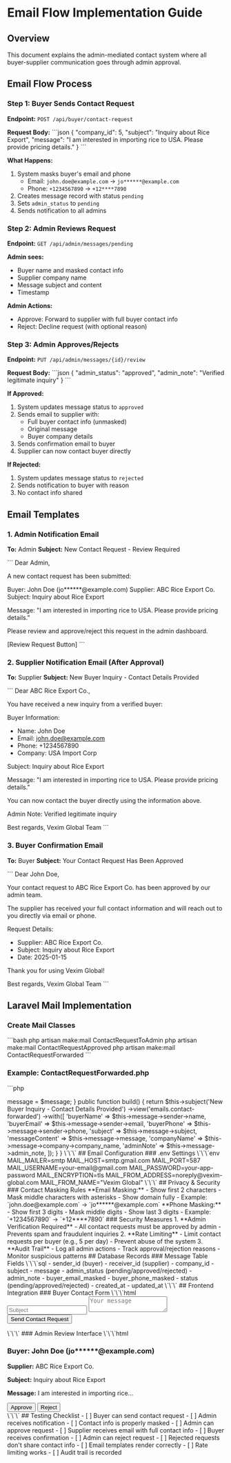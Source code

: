 # Email Flow Implementation Guide

## Overview
This document explains the admin-mediated contact system where all buyer-supplier communication goes through admin approval.

## Email Flow Process

### Step 1: Buyer Sends Contact Request

**Endpoint:** `POST /api/buyer/contact-request`

**Request Body:**
\`\`\`json
{
  "company_id": 5,
  "subject": "Inquiry about Rice Export",
  "message": "I am interested in importing rice to USA. Please provide pricing details."
}
\`\`\`

**What Happens:**
1. System masks buyer's email and phone
   - Email: `john.doe@example.com` → `jo******@example.com`
   - Phone: `+1234567890` → `+12****7890`
2. Creates message record with status `pending`
3. Sets `admin_status` to `pending`
4. Sends notification to all admins

### Step 2: Admin Reviews Request

**Endpoint:** `GET /api/admin/messages/pending`

**Admin sees:**
- Buyer name and masked contact info
- Supplier company name
- Message subject and content
- Timestamp

**Admin Actions:**
- Approve: Forward to supplier with full buyer contact info
- Reject: Decline request (with optional reason)

### Step 3: Admin Approves/Rejects

**Endpoint:** `PUT /api/admin/messages/{id}/review`

**Request Body:**
\`\`\`json
{
  "admin_status": "approved",
  "admin_note": "Verified legitimate inquiry"
}
\`\`\`

**If Approved:**
1. System updates message status to `approved`
2. Sends email to supplier with:
   - Full buyer contact info (unmasked)
   - Original message
   - Buyer company details
3. Sends confirmation email to buyer
4. Supplier can now contact buyer directly

**If Rejected:**
1. System updates message status to `rejected`
2. Sends notification to buyer with reason
3. No contact info shared

## Email Templates

### 1. Admin Notification Email

**To:** Admin
**Subject:** New Contact Request - Review Required

\`\`\`
Dear Admin,

A new contact request has been submitted:

Buyer: John Doe (jo******@example.com)
Supplier: ABC Rice Export Co.
Subject: Inquiry about Rice Export

Message:
"I am interested in importing rice to USA. Please provide pricing details."

Please review and approve/reject this request in the admin dashboard.

[Review Request Button]
\`\`\`

### 2. Supplier Notification Email (After Approval)

**To:** Supplier
**Subject:** New Buyer Inquiry - Contact Details Provided

\`\`\`
Dear ABC Rice Export Co.,

You have received a new inquiry from a verified buyer:

Buyer Information:
- Name: John Doe
- Email: john.doe@example.com
- Phone: +1234567890
- Company: USA Import Corp

Subject: Inquiry about Rice Export

Message:
"I am interested in importing rice to USA. Please provide pricing details."

You can now contact the buyer directly using the information above.

Admin Note: Verified legitimate inquiry

Best regards,
Vexim Global Team
\`\`\`

### 3. Buyer Confirmation Email

**To:** Buyer
**Subject:** Your Contact Request Has Been Approved

\`\`\`
Dear John Doe,

Your contact request to ABC Rice Export Co. has been approved by our admin team.

The supplier has received your full contact information and will reach out to you directly via email or phone.

Request Details:
- Supplier: ABC Rice Export Co.
- Subject: Inquiry about Rice Export
- Date: 2025-01-15

Thank you for using Vexim Global!

Best regards,
Vexim Global Team
\`\`\`

## Laravel Mail Implementation

### Create Mail Classes

\`\`\`bash
php artisan make:mail ContactRequestToAdmin
php artisan make:mail ContactRequestApproved
php artisan make:mail ContactRequestForwarded
\`\`\`

### Example: ContactRequestForwarded.php

\`\`\`php
<?php

namespace App\Mail;

use App\Models\Message;
use Illuminate\Bus\Queueable;
use Illuminate\Mail\Mailable;
use Illuminate\Queue\SerializesModels;

class ContactRequestForwarded extends Mailable
{
    use Queueable, SerializesModels;

    public $message;

    public function __construct(Message $message)
    {
        $this->message = $message;
    }

    public function build()
    {
        return $this->subject('New Buyer Inquiry - Contact Details Provided')
                    ->view('emails.contact-forwarded')
                    ->with([
                        'buyerName' => $this->message->sender->name,
                        'buyerEmail' => $this->message->sender->email,
                        'buyerPhone' => $this->message->sender->phone,
                        'subject' => $this->message->subject,
                        'messageContent' => $this->message->message,
                        'companyName' => $this->message->company->company_name,
                        'adminNote' => $this->message->admin_note,
                    ]);
    }
}
\`\`\`

## Email Configuration

### .env Settings

\`\`\`env
MAIL_MAILER=smtp
MAIL_HOST=smtp.gmail.com
MAIL_PORT=587
MAIL_USERNAME=your-email@gmail.com
MAIL_PASSWORD=your-app-password
MAIL_ENCRYPTION=tls
MAIL_FROM_ADDRESS=noreply@vexim-global.com
MAIL_FROM_NAME="Vexim Global"
\`\`\`

## Privacy & Security

### Contact Masking Rules

**Email Masking:**
- Show first 2 characters
- Mask middle characters with asterisks
- Show domain fully
- Example: `john.doe@example.com` → `jo******@example.com`

**Phone Masking:**
- Show first 3 digits
- Mask middle digits
- Show last 3 digits
- Example: `+1234567890` → `+12****7890`

### Security Measures

1. **Admin Verification Required**
   - All contact requests must be approved by admin
   - Prevents spam and fraudulent inquiries

2. **Rate Limiting**
   - Limit contact requests per buyer (e.g., 5 per day)
   - Prevent abuse of the system

3. **Audit Trail**
   - Log all admin actions
   - Track approval/rejection reasons
   - Monitor suspicious patterns

## Database Records

### Message Table Fields

\`\`\`sql
- sender_id (buyer)
- receiver_id (supplier)
- company_id
- subject
- message
- admin_status (pending/approved/rejected)
- admin_note
- buyer_email_masked
- buyer_phone_masked
- status (pending/approved/rejected)
- created_at
- updated_at
\`\`\`

## Frontend Integration

### Buyer Contact Form

\`\`\`html
<form id="contactForm">
  <input type="hidden" name="company_id" value="5">
  <input type="text" name="subject" placeholder="Subject" required>
  <textarea name="message" placeholder="Your message" required></textarea>
  <button type="submit">Send Contact Request</button>
</form>

<script>
document.getElementById('contactForm').addEventListener('submit', async (e) => {
  e.preventDefault();
  
  const formData = new FormData(e.target);
  const data = Object.fromEntries(formData);
  
  const response = await fetch('/api/buyer/contact-request', {
    method: 'POST',
    headers: {
      'Content-Type': 'application/json',
      'Authorization': 'Bearer ' + localStorage.getItem('token')
    },
    body: JSON.stringify(data)
  });
  
  const result = await response.json();
  
  if (result.success) {
    alert('Contact request sent! Admin will review and forward to supplier.');
  }
});
</script>
\`\`\`

### Admin Review Interface

\`\`\`html
<div class="pending-messages">
  <div class="message-card">
    <h3>Buyer: John Doe (jo******@example.com)</h3>
    <p><strong>Supplier:</strong> ABC Rice Export Co.</p>
    <p><strong>Subject:</strong> Inquiry about Rice Export</p>
    <p><strong>Message:</strong> I am interested in importing rice...</p>
    
    <button onclick="reviewMessage(123, 'approved')">Approve</button>
    <button onclick="reviewMessage(123, 'rejected')">Reject</button>
  </div>
</div>

<script>
async function reviewMessage(messageId, status) {
  const note = prompt('Add admin note (optional):');
  
  const response = await fetch(`/api/admin/messages/${messageId}/review`, {
    method: 'PUT',
    headers: {
      'Content-Type': 'application/json',
      'Authorization': 'Bearer ' + localStorage.getItem('token')
    },
    body: JSON.stringify({
      admin_status: status,
      admin_note: note
    })
  });
  
  const result = await response.json();
  
  if (result.success) {
    alert('Message reviewed successfully!');
    location.reload();
  }
}
</script>
\`\`\`

## Testing Checklist

- [ ] Buyer can send contact request
- [ ] Admin receives notification
- [ ] Contact info is properly masked
- [ ] Admin can approve request
- [ ] Supplier receives email with full contact info
- [ ] Buyer receives confirmation
- [ ] Admin can reject request
- [ ] Rejected requests don't share contact info
- [ ] Email templates render correctly
- [ ] Rate limiting works
- [ ] Audit trail is recorded
